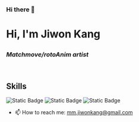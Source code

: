 ### Hi there 👋

<h1> Hi, I'm Jiwon Kang


<p>
  <em>
    <h3>
      Matchmove/rotoAnim artist
      </a>
    </h3>     
      </em>
</p>

<br />
<h2> Skills </h2>

![Static Badge](https://img.shields.io/badge/Matchmove-black)
![Static Badge](https://img.shields.io/badge/rotoAnim-red)
![Static Badge](https://img.shields.io/badge/python-red)





- 📫 How to reach me: mm.jiwonkang@gmail.com
